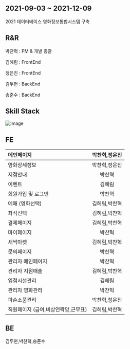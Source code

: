 ## 2021-09-03 ~ 2021-12-09

2021 데이터베이스 영화정보통합시스템 구축

## R&R

박찬혁 : PM & 개발 총괄

김혜림 : FrontEnd

정은진 : FrontEnd

김두현 : BackEnd

송준수 : BackEnd



## Skill Stack 

![image](https://user-images.githubusercontent.com/69495129/141423441-258f2a50-74af-4081-8eca-054d73b46af1.png)



## FE

| 메인페이지                          | 박찬혁,정은진 |
| :---------------------------------- | :-----------: |
| 영화상세정보                        | 박찬혁,정은진 |
| 지점안내                            |    박찬혁     |
| 이벤트                              |    김혜림     |
| 회원가입 및 로그인                  |    박찬혁     |
| 예매 (영화선택)                     | 김혜림,박찬혁 |
| 좌석선택                            | 김혜림,박찬혁 |
| 결제페이지                          | 김혜림,박찬혁 |
| 마이페이지                          |    박찬혁     |
| 새싹마켓                            | 김혜림,박찬혁 |
| 문의페이지                          |    박찬혁     |
| 관리자 메인페이지                   |    박찬혁     |
| 관리자 지점매출                     | 김혜림,박찬혁 |
| 입점시설관리                        |    김혜림     |
| 관리자 영화관리                     |    박찬혁     |
| 파손소품관리                        | 박찬혁,정은진 |
| 직원페이지 (급여,비상연락망,근무표) | 김혜림,박찬혁 |


## BE

김두현,박찬혁,송준수


